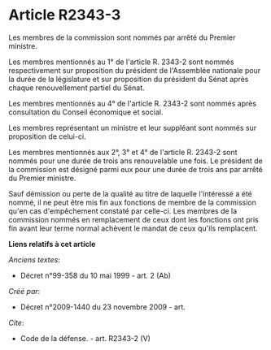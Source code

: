 # Article R2343-3

Les membres de la commission sont nommés par arrêté du Premier ministre. 

Les membres mentionnés au 1° de l'article R. 2343-2 sont nommés respectivement sur proposition du président de l'Assemblée
nationale pour la durée de la législature et sur proposition du président du Sénat après chaque renouvellement partiel du
Sénat. 

Les membres mentionnés au 4° de l'article R. 2343-2 sont nommés après consultation du Conseil économique et social. 

Les membres représentant un ministre et leur suppléant sont nommés sur proposition de celui-ci. 

Les membres mentionnés aux 2°, 3° et 4° de l'article R. 2343-2 sont nommés pour une durée de trois ans renouvelable une fois.
Le président de la commission est désigné parmi eux pour une durée de trois ans par arrêté du Premier ministre. 

Sauf démission ou perte de la qualité au titre de laquelle l'intéressé a été nommé, il ne peut être mis fin aux fonctions de
membre de la commission qu'en cas d'empêchement constaté par celle-ci. Les membres de la commission nommés en remplacement de
ceux dont les fonctions ont pris fin avant leur terme normal achèvent le mandat de ceux qu'ils remplacent.

**Liens relatifs à cet article**

_Anciens textes_:

  - Décret n°99-358 du 10 mai 1999 - art. 2 (Ab)

_Créé par_:

  - Décret n°2009-1440 du 23 novembre 2009 - art.

_Cite_:

  - Code de la défense. - art. R2343-2 (V)
